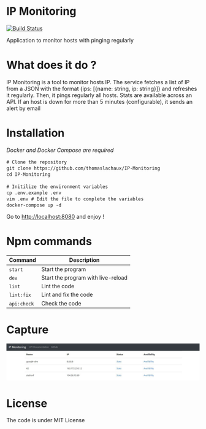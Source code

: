 # IP Monitoring

[![Build Status](https://travis-ci.org/ThomasLachaux/IP-Monitoring.svg?branch=master)](https://travis-ci.org/ThomasLachaux/IP-Monitoring)

Application to monitor hosts with pinging regularly

# What does it do ?

IP Monitoring is a tool to monitor hosts IP.
The service fetches a list of IP from a JSON with the format {ips: [{name: string, ip: string}]} and refreshes it regularly.
Then, it pings regularly all hosts. Stats are available across an API.
If an host is down for more than 5 minutes (configurable), it sends an alert by email

# Installation

_Docker and Docker Compose are required_

```
# Clone the repository
git clone https://github.com/thomaslachaux/IP-Monitoring
cd IP-Monitoring

# Initilize the environment variables
cp .env.example .env
vim .env # Edit the file to complete the variables
docker-compose up -d
```

Go to [http://localhost:8080](http://localhost:8080) and enjoy !

# Npm commands

| Command     | Description                        |
| ----------- | ---------------------------------- |
| `start`     | Start the program                  |
| `dev`       | Start the program with live-reload |
| `lint`      | Lint the code                      |
| `lint:fix`  | Lint and fix the code              |
| `api:check` | Check the code                     |

# Capture

![Capture](https://raw.githubusercontent.com/ThomasLachaux/IP-Monitoring/master/captures/capture1.jpg)

# License

The code is under MIT License

